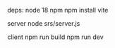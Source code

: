 deps:
	node 18
	npm
	npm install vite

server
	node srs/server.js

client
	npm run build
	npm run dev


